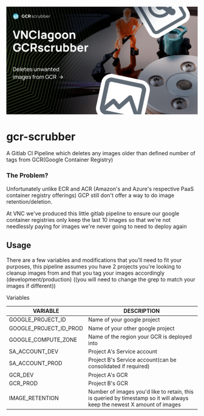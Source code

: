 ![alt text](https://github.com/vnc-biz/gcr-scrubber/blob/main/GCRscrubber.png?raw=true)

# gcr-scrubber
A Gitlab CI Pipeline which deletes any images older than defined number of tags from GCR(Google Container Registry)

### The Problem?

Unfortunately unlike ECR and ACR (Amazon's and Azure's respective PaaS container registry offerings) GCP still don't offer a way to do image retention/deletion.

At VNC we've produced this little gitlab pipeline to ensure our google container registries only keep the last 10 images so that we're not needlessly paying for images we're never going to need to deploy again

## Usage

There are a few variables and modifications that you'll need to fit your purposes, this pipeline assumes you have 2 projects you're looking to cleanup images from and that you tag your images accordingly (development/production) ((you will need to change the grep to match your images if different))

Variables

|VARIABLE                | DESCRIPTION|
|------------------------|------------------------------------------------------------|
| GOOGLE_PROJECT_ID      | Name of your google project|
| GOOGLE_PROJECT_ID_PROD | Name of your other google project|
| GOOGLE_COMPUTE_ZONE    | Name of the region your GCR is deployed into|
| SA_ACCOUNT_DEV         | Project A's Service account|
| SA_ACCOUNT_PROD        | Project B's Service account(can be consolidated if required) |
| GCR_DEV                | Project A's GCR                                 |
| GCR_PROD               | Project B's GCR                                  |
| IMAGE_RETENTION        | Number of images you'd like to retain, this is queried by timestamp so it will always keep the newest X amount of images|
